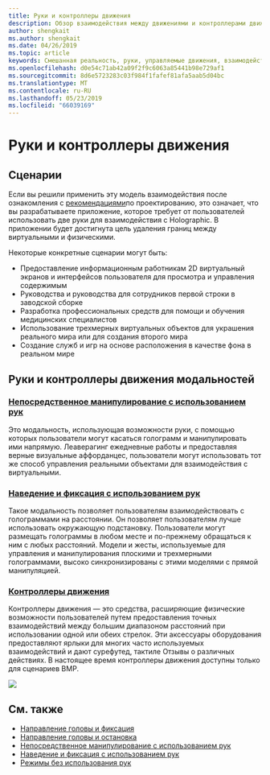 ```yaml
---
title: Руки и контроллеры движения
description: Обзор взаимодействия между движениями и контроллерами движений
author: shengkait
ms.author: shengkait
ms.date: 04/26/2019
ms.topic: article
keywords: Смешанная реальность, руки, управляемые движения, взаимодействие, проектирование
ms.openlocfilehash: d0e54c71ab42a09f2f9c6063a85441b98e729af1
ms.sourcegitcommit: 8d6e5723283c03f984f1fafef81afa5aab5d04bc
ms.translationtype: MT
ms.contentlocale: ru-RU
ms.lasthandoff: 05/23/2019
ms.locfileid: "66039169"
---
```

# <a name="hands-and-motion-controllers"></a>Руки и контроллеры движения
## <a name="scenarios"></a>Сценарии
Если вы решили применить эту модель взаимодействия после ознакомления с [рекомендациями](interaction-fundamentals.md)по проектированию, это означает, что вы разрабатываете приложение, которое требует от пользователей использовать две руки для взаимодействия с Holographic. В приложении будет достигнута цель удаления границ между виртуальными и физическими.

Некоторые конкретные сценарии могут быть:
* Предоставление информационным работникам 2D виртуальный экранов и интерфейсов пользователя для просмотра и управления содержимым
* Руководства и руководства для сотрудников первой строки в заводской сборке
* Разработка профессиональных средств для помощи и обучения медицинских специалистов  
* Использование трехмерных виртуальных объектов для украшения реального мира или для создания второго мира 
* Создание служб и игр на основе расположения в качестве фона в реальном мире

## <a name="hands-and-motion-controllers-modalities"></a>Руки и контроллеры движения модальностей
### <a name="direct-manipulation-with-handsdirect-manipulationmd"></a>[Непосредственное манипулирование с использованием рук](direct-manipulation.md)
Это модальность, использующая возможности руки, с помощью которых пользователи могут касаться голограмм и манипулировать ими напрямую. Леаверагинг ежедневные работы и предоставляя верные визуальные аффорданцес, пользователи могут использовать тот же способ управления реальными объектами для взаимодействия с виртуальными.   

### <a name="point-and-commit-with-handspoint-and-commitmd"></a>[Наведение и фиксация с использованием рук](point-and-commit.md)
Такое модальность позволяет пользователям взаимодействовать с голограммами на расстоянии. Он позволяет пользователям лучше использовать окружающую подстановку. Пользователи могут размещать голограммы в любом месте и по-прежнему обращаться к ним с любых расстояний. Модели и жесты, используемые для управления и манипулирования плоскими и трехмерными голограммами, высоко синхронизированы с этими моделями с прямой манипуляцией.

### <a name="motion-controllersmotion-controllersmd"></a>[Контроллеры движения](motion-controllers.md)
Контроллеры движения — это средства, расширяющие физические возможности пользователей путем предоставления точных взаимодействий между большим диапазоном расстояний при использовании одной или обеих стрелок. Эти аксессуары оборудования предоставляют ярлыки для многих часто используемых взаимодействий и дают сурефутед, тактиле Отзывы о различных действиях. В настоящее время контроллеры движения доступны только для сценариев ВМР. 

![](images/Hands-and-controllers-720px.jpg)<br>

## <a name="see-also"></a>См. также
* [Направление головы и фиксация](gaze-and-commit.md)
* [Направление головы и остановка](gaze-and-dwell.md)
* [Непосредственное манипулирование с использованием рук](direct-manipulation.md)
* [Наведение и фиксация с использованием рук](point-and-commit.md)
* [Режимы без использования рук](hands-free.md)
